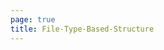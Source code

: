 ```yaml
---
page: true
title: File-Type-Based-Structure
---
```

<script setup>
    import Home from "./components/Home.vue";
</script>

<Home />
